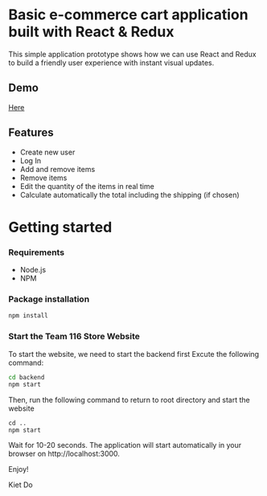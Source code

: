 # Basic e-commerce cart application built with React & Redux

This simple application prototype shows how we can use React and Redux to build a friendly user experience with instant visual updates.

## Demo
[Here](/)

## Features
* Create new user
* Log In
* Add and remove items 
* Remove items
* Edit the quantity of the items in real time
* Calculate automatically the total including the shipping (if chosen)

# Getting started
### Requirements

* Node.js
* NPM

### Package installation
```bash
npm install
```
 ### Start the Team 116 Store Website
 To start the website, we need to start the backend first
 Excute the following command: 
```bash
cd backend
npm start
```

Then, run the following command to return to root directory and start the website
```
cd ..
npm start
```
Wait for 10-20 seconds. The application will start automatically in your browser on http://localhost:3000.

Enjoy!

Kiet Do